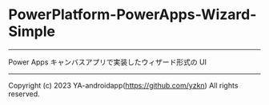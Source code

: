 # PowerPlatform-PowerApps-Wizard-Simple

---

Power Apps キャンバスアプリで実装したウィザード形式の UI

---

Copyright (c) 2023 YA-androidapp(https://github.com/yzkn) All rights reserved.
